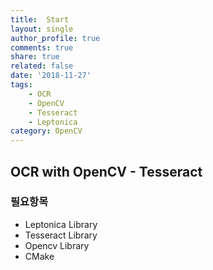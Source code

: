 ```yaml
---
title:  Start
layout: single
author_profile: true
comments: true
share: true
related: false
date: '2018-11-27'
tags:
    - OCR
    - OpenCV
    - Tesseract
    - Leptonica
category: OpenCV
---
```


## OCR with OpenCV - Tesseract

### 필요항목
* Leptonica Library
* Tesseract Library
* Opencv Library
* CMake

